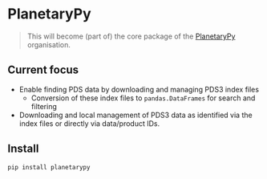 # PlanetaryPy
> This will become (part of) the core package of the <a href='https://planetarypy.org/'>PlanetaryPy</a> organisation.


## Current focus

* Enable finding PDS data by downloading and managing PDS3 index files
  * Conversion of these index files to `pandas.DataFrames` for search and filtering
* Downloading and local management of PDS3 data as identified via the index files or directly via data/product IDs.

## Install

`pip install planetarypy`
